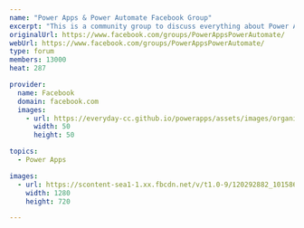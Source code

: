 ```yaml
---
name: "Power Apps & Power Automate Facebook Group"
excerpt: "This is a community group to discuss everything about Power Apps & Power Automate."
originalUrl: https://www.facebook.com/groups/PowerAppsPowerAutomate/
webUrl: https://www.facebook.com/groups/PowerAppsPowerAutomate/
type: forum
members: 13000
heat: 287

provider:
  name: Facebook
  domain: facebook.com
  images:
    - url: https://everyday-cc.github.io/powerapps/assets/images/organizations/facebook.com-50x50.jpg
      width: 50
      height: 50

topics:
  - Power Apps

images:
  - url: https://scontent-sea1-1.xx.fbcdn.net/v/t1.0-9/120292882_10158689386832394_4688406155968038307_n.jpg?_nc_cat=107&_nc_sid=825194&_nc_ohc=o6MXtv6tZYoAX-x5Vjg&_nc_ht=scontent-sea1-1.xx&oh=e8ab5f72caa9784d5317e4c81d4b2162&oe=5F945F86
    width: 1280
    height: 720

---
```


